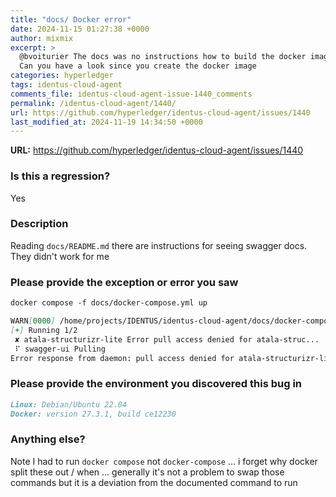 ```yaml
---
title: "docs/ Docker error"
date: 2024-11-15 01:27:38 +0000
author: mixmix
excerpt: >
  @bvoiturier The docs was no instructions how to build the docker image `atala-structurizr-lite`.
  Can you have a look since you create the docker image
categories: hyperledger
tags: identus-cloud-agent
comments_file: identus-cloud-agent-issue-1440_comments
permalink: /identus-cloud-agent/1440/
url: https://github.com/hyperledger/identus-cloud-agent/issues/1440
last_modified_at: 2024-11-19 14:34:50 +0000
---
```



**URL:** https://github.com/hyperledger/identus-cloud-agent/issues/1440

### Is this a regression?

Yes

### Description

Reading `docs/README.md` there are instructions for seeing swagger docs. They didn't work for me

### Please provide the exception or error you saw

```Markdown
docker compose -f docs/docker-compose.yml up

WARN[0000] /home/projects/IDENTUS/identus-cloud-agent/docs/docker-compose.yml: the attribute `version` is obsolete, it will be ignored, please remove it to avoid potential confusion
[+] Running 1/2
 ✘ atala-structurizr-lite Error pull access denied for atala-struc...                               4.0s
 ⠏ swagger-ui Pulling                                                                               4.0s
Error response from daemon: pull access denied for atala-structurizr-lite, repository does not exist or may require 'docker login': denied: requested access to the resource is denied
```


### Please provide the environment you discovered this bug in

```Markdown
Linux: Debian/Ubuntu 22.04
Docker: version 27.3.1, build ce12230
```


### Anything else?

Note I had to run `docker compose` not `docker-compose` ... i forget why docker split these out / when ... generally it's not a problem to swap those commands but it is a deviation from the documented command to run